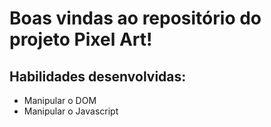 # Boas vindas ao repositório do projeto Pixel Art!

## Habilidades desenvolvidas:

- Manipular o DOM
- Manipular o Javascript
